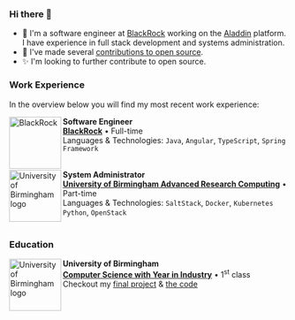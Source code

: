 ### Hi there 👋

- 🔭 I'm a software engineer at [BlackRock](https://www.blackrock.com/) working on the [Aladdin](https://www.blackrock.com/aladdin/) platform. I have experience in full stack development and systems administration.
- 🌱 I've made several [contributions to open source](https://github.com/alexander-lloyd/).
- ✨ I'm looking to further contribute to open source.

### Work Experience
In the overview below you will find my most recent work experience:

[<img align="left" height="94px" width="94px" alt="BlackRock" src="https://avatars.githubusercontent.com/u/10467948?s=200&v=4"/>](https://www.blackrock.com/)

**Software Engineer** \
[**BlackRock**](https://www.blackrock.com/) • Full-time \
Languages & Technologies: `Java`, `Angular`, `TypeScript`, `Spring Framework` \
<br/>

[<img align="left" height="94px" width="94px" alt="University of Birmingham logo" src="https://avatars.githubusercontent.com/u/44097453?s=200&v=4"/>](https://intranet.birmingham.ac.uk/it/teams/infrastructure/research/index.aspx)

**System Administrator** \
[**University of Birmingham Advanced Research Computing**](https://intranet.birmingham.ac.uk/it/teams/infrastructure/research/index.aspx) • Part-time \
Languages & Technologies: `SaltStack`, `Docker`, `Kubernetes` `Python`, `OpenStack` \
<br/>

### Education

[<img align="left" height="94px" width="94px" alt="University of Birmingham logo" src="https://avatars.githubusercontent.com/u/44097453?s=200&v=4"/>](https://www.birmingham.ac.uk/schools/computer-science/index.aspx)

**University of Birmingham** \
[**Computer Science with Year in Industry**](https://www.birmingham.ac.uk/schools/computer-science/index.aspx) • 1<sup>st</sup> class \
Checkout my [final project](https://alexander-lloyd.dev/digital-circuit-visualiser/) & [the code](https://github.com/alexander-lloyd/digital-circuit-visualiser)
<br/>


